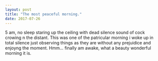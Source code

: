 ```yaml
---
layout: post
title: "The most peaceful morning."
date: 2017-07-26
---
```

5 am, no sleep staring up the ceiling with dead silence sound of cock crowing n the distant. This was one of the patricular morning i woke up in total silence just observing things as they are without any prejuidice and enjoyng the moment. Hmm... finally am awake, what a beauty wonderful morning it is.
